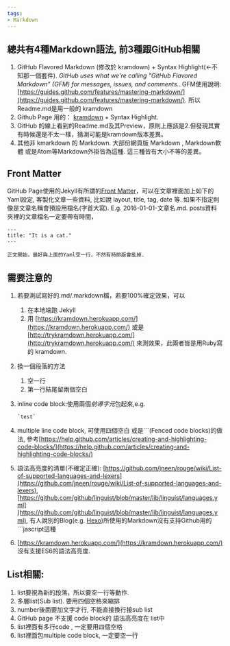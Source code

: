 ```yaml
---
tags:
- Markdown
---
```


## 總共有4種Markdown語法, 前3種跟GitHub相關

1. GitHub Flavored Markdown (修改於 kramdown) + Syntax Highlight(<-不知那一個套件). *GitHub uses what we're calling "GitHub Flavored Markdown" (GFM) for messages, issues, and comments.*. GFM使用說明:[https://guides.github.com/features/mastering-markdown/](https://guides.github.com/features/mastering-markdown/). 所以Readme.md是用一般的 kramdown
2. Github Page 用的： [kramdown](https://guides.github.com/features/mastering-markdown/) + Syntax Highlight.
3. GitHub 的線上看到的Readme.md及其Preview，原則上應該是2.但發現其實有時候還是不太一樣，猜測可能是kramdown版本差異。
4. 其他非 kmarkdown 的 Markdown. 大部份網頁版 Markdown , Markdown軟體 或是Atom等Markdown外掛皆為這種. 這三種皆有大小不等的差異。

## Front Matter
GitHub Page使用的Jekyll有所謂的[Front Matter](https://jekyllrb.com/docs/frontmatter/)，可以在文章裡面加上如下的Yaml設定, 客製化文章一些資料, 比如說 layout, title, tag, date 等. 如果不指定則像是文章名稱會預設用檔名(字首大寫). E.g. 2016-01-01-文章名.md. posts資料夾裡的文章檔名一定要帶有時間，     

    ---
    title: "It is a cat."
    ---    
    
    正文開始，最好與上面的Yaml空一行，不然有時排版會亂掉.


## 需要注意的  
1. 若要測試寫好的.md/.markdown檔，若要100%確定效果，可以  
    1. 在本地端跑 Jekyll
    2. 用 [https://kramdown.herokuapp.com/](https://kramdown.herokuapp.com/) 或是 [http://trykramdown.herokuapp.com/](http://trykramdown.herokuapp.com/) 來測效果，此兩者皆是用Ruby寫的 kramdown.  
3. 換一個段落的方法  
     1. 空一行
     2. 第一行結尾留兩個空白

4. inline code block:使用兩個*前導字元*包起來,e.g.  

    ```` `test`  ````

5. multiple line code block, 可使用四個空白 或是```(Fenced code blocks)的做法, 參考[https://help.github.com/articles/creating-and-highlighting-code-blocks/](https://help.github.com/articles/creating-and-highlighting-code-blocks/)

6. 語法高亮度的清單(不確定正確): [https://github.com/jneen/rouge/wiki/List-of-supported-languages-and-lexers](https://github.com/jneen/rouge/wiki/List-of-supported-languages-and-lexers), [https://github.com/github/linguist/blob/master/lib/linguist/languages.yml](https://github.com/github/linguist/blob/master/lib/linguist/languages.yml), 有人說別的Blog(e.g. [Hexo](https://hexo.io))所使用的Markdown沒有支持Github用的```jascript這種
7. [https://kramdown.herokuapp.com/](https://kramdown.herokuapp.com/) 沒有支援ES6的語法高亮度.


## List相關:
1. list要視為新的段落，所以要空一行等動作.
2. 多層list(Sub list). 要用四個空格來縮排
3. number後面要加文字才行, 不能直接換行接sub list
4. GitHub page 不支援 code block的 語法高亮度在 list中
5. list裡面有多行code , 一定要用四個空格
6. list裡面包multiple code block, 一定要空一行
